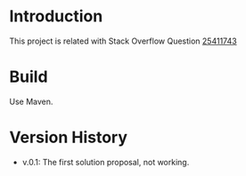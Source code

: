 
# Introduction

This project is related with Stack Overflow Question [25411743](http://stackoverflow.com/questions/25411743/how-to-override-autoconfiguration-in-spring)

# Build

Use Maven.

# Version History

* v.0.1: The first solution proposal, not working.
